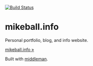 [![Build Status](https://travis-ci.org/mdb/mikeball.info.svg?branch=master)](https://travis-ci.org/mdb/mikeball.info)

# mikeball.info

Personal portfolio, blog, and info website.

[mikeball.info &raquo;](http://mikeball.info)

Built with [middleman](http://middlemanapp.com).
